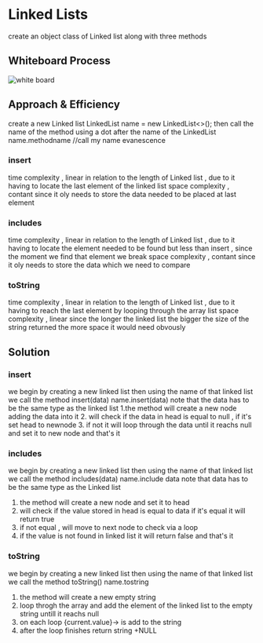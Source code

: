 # Linked Lists
create an object class of Linked list along with three methods 
## Whiteboard Process
![white board](https://i.ibb.co/x5FjFBZ/Whiteboard-4.png)
## Approach & Efficiency
create a new Linked list
LinkedList <Datatype> name = new LinkedList<>();
then call the name of the method using a dot after the name of the LinkedList
name.methodname
//call my name evanescence
### insert

time complexity , linear in relation to the length of Linked list , due to it having to locate the last element of the linked list 
space complexity , contant since it oly needs to store the data needed to be placed at last element
### includes

time complexity , linear in relation to the length of Linked list , due to it having to locate the element needed to be found but less than insert , since the moment we find that element we break 
space complexity , contant since it oly needs to store the data which we need to compare
### toString

time complexity , linear in relation to the length of Linked list , due to it having to reach the last element by looping through the array list
 space complexity , linear since the longer the linked list the bigger the size of the string returned the more space it would need obvously

## Solution
### insert
we begin by creating a new linked list
then using the name of that linked list we call the method insert(data)
name.insert(data)
note that the data has to be the same type as the linked list
1.the method will create a new node adding the data into it 
2. will check if the data in head is equal to null , if it's set head to newnode
3. if not it will loop through the data until it reachs null and set it to new node
and that's it
### includes
we begin by creating a new linked list
then using the name of that linked list we call the method 
includes(data)
name.include data
note that data has to be the same type as the Linked list 
1. the method will create a new node and set it to head 
2. will check if the value stored in head is equal to data if it's equal it will return true 
3. if not equal , will move to next node to check via a loop 
4. if the value is not found in linked list it will return false
and that's it
### toString 
we begin by creating a new linked list
then using the name of that linked list we call the method 
toString()
name.tostring
1. the method will create a new empty string 
2. loop throgh the array and add the element of the linked list to the empty string untill it reachs null
3. on each loop {current.value}-> is add to the string
4. after the loop finishes return string +NULL
